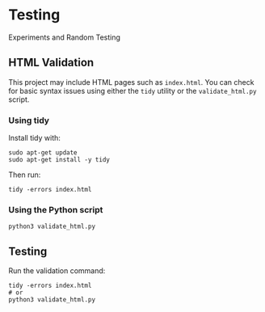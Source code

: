 # Testing
Experiments and Random Testing

## HTML Validation

This project may include HTML pages such as `index.html`. You can check for basic
syntax issues using either the `tidy` utility or the `validate_html.py` script.

### Using tidy

Install tidy with:

```
sudo apt-get update
sudo apt-get install -y tidy
```

Then run:

```
tidy -errors index.html
```

### Using the Python script

```
python3 validate_html.py
```

## Testing

Run the validation command:

```
tidy -errors index.html
# or
python3 validate_html.py
```
